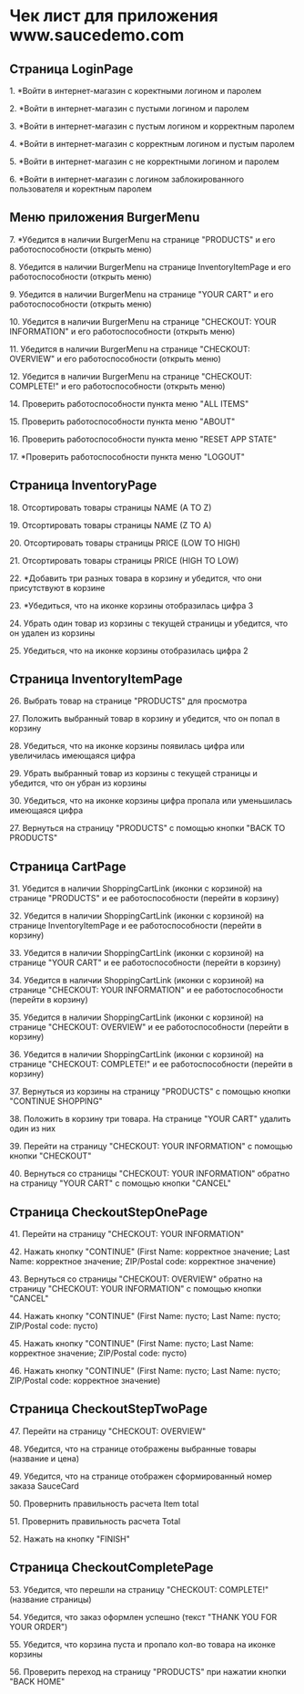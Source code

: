 <html>
  <body>
    <h1>Чек лист для приложения www.saucedemo.com</h1>  
      <h2>Страница LoginPage</h2>
        <p>1. *Войти в интернет-магазин с коректными логином и паролем</p>
        <p>2. *Войти в интернет-магазин с пустыми логином и паролем</p>
        <p>3. *Войти в интернет-магазин с пустым логином и корректным паролем</p>
        <p>4. *Войти в интернет-магазин с корректным логином и пустым паролем</p>
        <p>5. *Войти в интернет-магазин с не корректными логином и паролем</p>
        <p>6. *Войти в интернет-магазин с логином заблокированного пользователя и коректным паролем</p>
      <h2>Меню приложения BurgerMenu</h2>
        <p>7. *Убедится в наличии BurgerMenu на странице "PRODUCTS" и его работоспособности (открыть меню)</p>
        <p>8. Убедится в наличии BurgerMenu на странице InventoryItemPage и его работоспособности (открыть меню)</p>
        <p>9. Убедится в наличии BurgerMenu на странице "YOUR CART" и его работоспособности (открыть меню)</p>
        <p>10. Убедится в наличии BurgerMenu на странице "CHECKOUT: YOUR INFORMATION" и его работоспособности (открыть меню)</p>
        <p>11. Убедится в наличии BurgerMenu на странице "CHECKOUT: OVERVIEW" и его работоспособности (открыть меню)</p>
        <p>12. Убедится в наличии BurgerMenu на странице "CHECKOUT: COMPLETE!" и его работоспособности (открыть меню)</p>
        <p>14. Проверить работоспособности пункта меню "ALL ITEMS"</p>
        <p>15. Проверить работоспособности пункта меню "ABOUT"</p>
        <p>16. Проверить работоспособности пункта меню "RESET APP STATE"</p>
        <p>17. *Проверить работоспособности пункта меню "LOGOUT"</p>
      <h2>Страница InventoryPage</h2>
        <p>18. Отсортировать товары страницы NAME (A TO Z)</p>
        <p>19. Отсортировать товары страницы NAME (Z TO A)</p>
        <p>20. Отсортировать товары страницы PRICE (LOW TO HIGH)</p>
        <p>21. Отсортировать товары страницы PRICE (HIGH TO LOW)</p>
        <p>22. *Добавить три разных товара в корзину и убедится, что они присутствуют в корзине </p>
        <p>23. *Убедиться, что на иконке корзины отобразилась цифра 3 </p>
        <p>24. Убрать один товар из корзины с текущей страницы и убедится, что он удален из корзины </p>
        <p>25. Убедиться, что на иконке корзины отобразилась цифра 2 </p>
      <h2>Страница InventoryItemPage</h2>
        <p>26. Выбрать товар на странице "PRODUCTS" для просмотра</p>
        <p>27. Положить выбранный товар в корзину и убедится, что он попал в корзину</p>
        <p>28. Убедиться, что на иконке корзины появилась цифра или увеличилась имеющаяся цифра</p>
        <p>29. Убрать выбранный товар из корзины с текущей страницы и убедится, что он убран из корзины</p>
        <p>30. Убедиться, что на иконке корзины цифра пропала или уменьшилась имеющаяся цифра</p>
<p>27. Вернуться на страницу "PRODUCTS" с помощью кнопки "BACK TO PRODUCTS"</p>    
      <h2>Страница CartPage</h2>
        <p>31. Убедится в наличии ShoppingCartLink (иконки с корзиной) на странице "PRODUCTS" и ее работоспособности (перейти в корзину)</p>
        <p>32. Убедится в наличии ShoppingCartLink (иконки с корзиной) на странице InventoryItemPage и ее работоспособности (перейти в корзину)</p>
        <p>33. Убедится в наличии ShoppingCartLink (иконки с корзиной) на странице "YOUR CART" и ее работоспособности (перейти в корзину)</p>
        <p>34. Убедится в наличии ShoppingCartLink (иконки с корзиной) на странице "CHECKOUT: YOUR INFORMATION" и ее работоспособности (перейти в корзину)</p>
        <p>35. Убедится в наличии ShoppingCartLink (иконки с корзиной) на странице "CHECKOUT: OVERVIEW" и ее работоспособности (перейти в корзину)</p>
        <p>36. Убедится в наличии ShoppingCartLink (иконки с корзиной) на странице "CHECKOUT: COMPLETE!" и ее работоспособности (перейти в корзину)</p>
        <p>37. Вернуться из корзины на страницу "PRODUCTS" с помощью кнопки "CONTINUE SHOPPING"</p>
        <p>38. Положить в корзину три товара. На странице "YOUR CART" удалить один из них</p>        
        <p>39. Перейти на страницу "CHECKOUT: YOUR INFORMATION" с помощью кнопки "CHECKOUT"</p>
        <p>40. Вернуться со страницы "CHECKOUT: YOUR INFORMATION" обратно на страницу "YOUR CART" с помощью кнопки "CANCEL"</p>
      <h2>Страница CheckoutStepOnePage</h2>
        <p>41. Перейти на страницу "CHECKOUT: YOUR INFORMATION"</p>
        <p>42. Нажать кнопку "CONTINUE" (First Name: корректное значение; Last Name: корректное значение; ZIP/Postal code: корректное значение)</p>
        <p>43. Вернуться со страницы "CHECKOUT: OVERVIEW" обратно на страницу "CHECKOUT: YOUR INFORMATION" с помощью кнопки "CANCEL"</p>
        <p>44. Нажать кнопку "CONTINUE" (First Name: пусто; Last Name: пусто; ZIP/Postal code: пусто)</p>
        <p>45. Нажать кнопку "CONTINUE" (First Name: пусто; Last Name: корректное значение; ZIP/Postal code: пусто)</p>
        <p>46. Нажать кнопку "CONTINUE" (First Name: пусто; Last Name: пусто; ZIP/Postal code: корректное значение)</p>
      <h2>Страница CheckoutStepTwoPage</h2>
        <p>47. Перейти на страницу "CHECKOUT: OVERVIEW"</p>
        <p>48. Убедится, что на странице отображены выбранные товары (название и цена)</p>
        <p>49. Убедится, что на странице отображен сформированный номер заказа SauceCard</p>
        <p>50. Провернить правильность расчета Item total</p>
        <p>51. Провернить правильность расчета Total</p>
        <p>52. Нажать на кнопку "FINISH"</p>
      <h2>Страница CheckoutCompletePage</h2>
        <p>53. Убедится, что перешли на страницу "CHECKOUT: COMPLETE!" (название страницы)</p>
        <p>54. Убедится, что заказ оформлен успешно (текст "THANK YOU FOR YOUR ORDER")</p>
        <p>55. Убедится, что корзина пуста и пропало кол-во товара на иконке корзины</p>
        <p>56. Проверить переход на страницу "PRODUCTS" при нажатии кнопки "BACK HOME"</p>        
  </body>
</html> 
 
 












